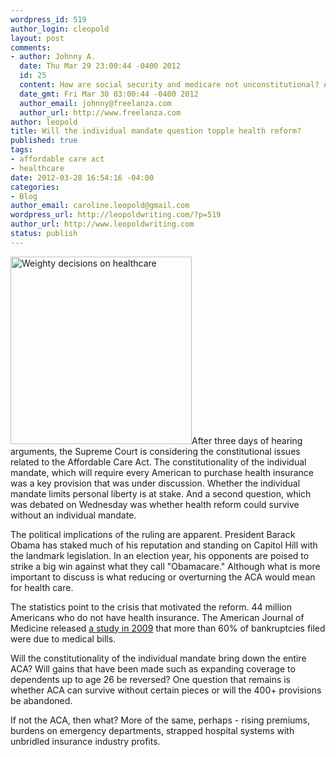```yaml
--- 
wordpress_id: 519
author_login: cleopold
layout: post
comments: 
- author: Johnny A.
  date: Thu Mar 29 23:00:44 -0400 2012
  id: 25
  content: How are social security and medicare not unconstitutional? Aren't these mandates for healthcare after 65, along with retirement and disability insurance? I'm not suggesting that medicare and social security be crossed out of course, but I can't seem to wrap my head around the legal issues involved.
  date_gmt: Fri Mar 30 03:00:44 -0400 2012
  author_email: johnny@freelanza.com
  author_url: http://www.freelanza.com
author: leopold
title: Will the individual mandate question topple health reform?
published: true
tags: 
- affordable care act
- healthcare
date: 2012-03-28 16:54:16 -04:00
categories: 
- Blog
author_email: caroline.leopold@gmail.com
wordpress_url: http://leopoldwriting.com/?p=519
author_url: http://www.leopoldwriting.com
status: publish
---
```

<a href="http://leopoldwriting.com/wp-content/uploads/2012/03/lincoln1.jpg"><img class="alignleft size-medium wp-image-521" title="lincoln" src="http://leopoldwriting.com/wp-content/uploads/2012/03/lincoln1-290x300.jpg" alt="Weighty decisions on healthcare" width="290" height="300" /></a>After three days of hearing arguments, the Supreme Court is considering the constitutional issues related to the Affordable Care Act. The constitutionality of the individual mandate, which will require every American to purchase health insurance was a key provision that was under discussion. Whether the individual mandate limits personal liberty is at stake. And a second question, which was debated on Wednesday was whether health reform could survive without an individual mandate.

The political implications of the ruling are apparent. President Barack Obama has staked much of his reputation and standing on Capitol Hill with the landmark legislation. In an election year, his opponents are poised to strike a big win against what they call "Obamacare." Although what is more important to discuss is what reducing or overturning the ACA would mean for health care.

The statistics point to the crisis that motivated the reform. 44 million Americans who do not have health insurance. The American Journal of Medicine released <a title="American Journal of Medicine Study" href="http://www.washingtonpost.com/wp-srv/politics/documents/american_journal_of_medicine_09.pdf" target="_blank">a study in 2009</a> that more than 60% of bankruptcies filed were due to medical bills.

Will the constitutionality of the individual mandate bring down the entire ACA? Will gains that have been made such as expanding coverage to dependents up to age 26 be reversed? One question that remains is whether ACA can survive without certain pieces or will the 400+ provisions be abandoned.

If not the ACA, then what? More of the same, perhaps - rising premiums, burdens on emergency departments, strapped hospital systems with unbridled insurance industry profits.
